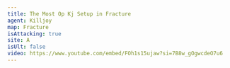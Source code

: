 ```yaml
---
title: The Most Op Kj Setup in Fracture
agent: Killjoy
map: Fracture
isAttacking: true
site: A
isUlt: false
video: https://www.youtube.com/embed/FOh1s15ujaw?si=7B8w_gOgwcdeO7u6
---
```

